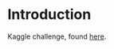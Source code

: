 # Introduction
Kaggle challenge, found [here](https://www.kaggle.com/c/LANL-Earthquake-Prediction).
